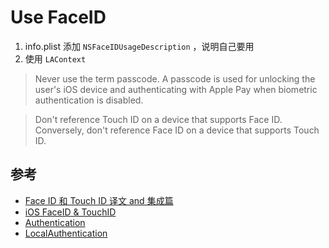 #  Use FaceID

1. info.plist 添加 `NSFaceIDUsageDescription` ，说明自己要用
2. 使用 `LAContext`

>  Never use the term passcode. A passcode is used for unlocking the user's iOS device and authenticating with Apple Pay when biometric authentication is disabled.

>  Don't reference Touch ID on a device that supports Face ID. Conversely, don't reference Face ID on a device that supports Touch ID. 

## 参考  
- [Face ID 和 Touch ID 译文 and 集成篇](https://www.jianshu.com/p/032c9f636864)
- [iOS FaceID & TouchID](https://www.jianshu.com/p/c387614b70ce)
- [Authentication](https://developer.apple.com/design/human-interface-guidelines/ios/user-interaction/authentication/)
- [LocalAuthentication](https://developer.apple.com/documentation/localauthentication)

